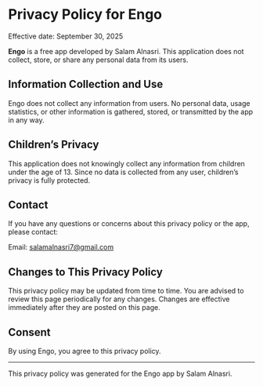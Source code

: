 # Privacy Policy for Engo

Effective date: September 30, 2025

**Engo** is a free app developed by Salam Alnasri. This application does not collect, store, or share any personal data from its users.

## Information Collection and Use

Engo does not collect any information from users. No personal data, usage statistics, or other information is gathered, stored, or transmitted by the app in any way.

## Children’s Privacy

This application does not knowingly collect any information from children under the age of 13. Since no data is collected from any user, children’s privacy is fully protected.

## Contact

If you have any questions or concerns about this privacy policy or the app, please contact:

Email: salamalnasri7@gmail.com

## Changes to This Privacy Policy

This privacy policy may be updated from time to time. You are advised to review this page periodically for any changes. Changes are effective immediately after they are posted on this page.

## Consent

By using Engo, you agree to this privacy policy.

---

This privacy policy was generated for the Engo app by Salam Alnasri.